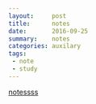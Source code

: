 ```yaml
---
layout:     post
title:      notes
date:       2016-09-25
summary:    notes
categories: auxilary
tags:
 - note
 - study
---
```


[notessss][1]

[1]: https://github.com/3xp10it/note/blob/master/note.md
